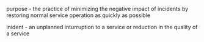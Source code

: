 purpose - 
the practice of minimizing the negative impact of incidents by restoring normal service operation as quickly as possible

inident - 
an unplanned inturruption to a service or reduction in the quality of a service